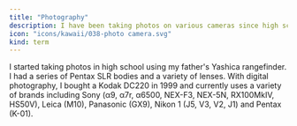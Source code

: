 ```yaml
---
title: "Photography"
description: I have been taking photos on various cameras since high school.
icon: "icons/kawaii/038-photo camera.svg"
kind: term
---
```

I started taking photos in high school using my father's Yashica rangefinder. I had a series of Pentax SLR bodies and a variety of lenses. With digital photography, I bought a Kodak DC220 in 1999 and currently uses a variety of brands including Sony (α9, α7r, α6500, NEX-F3, NEX-5N, RX100MkIV, HS50V), Leica (M10), Panasonic (GX9), Nikon 1 (J5, V3, V2, J1) and Pentax (K-01).
